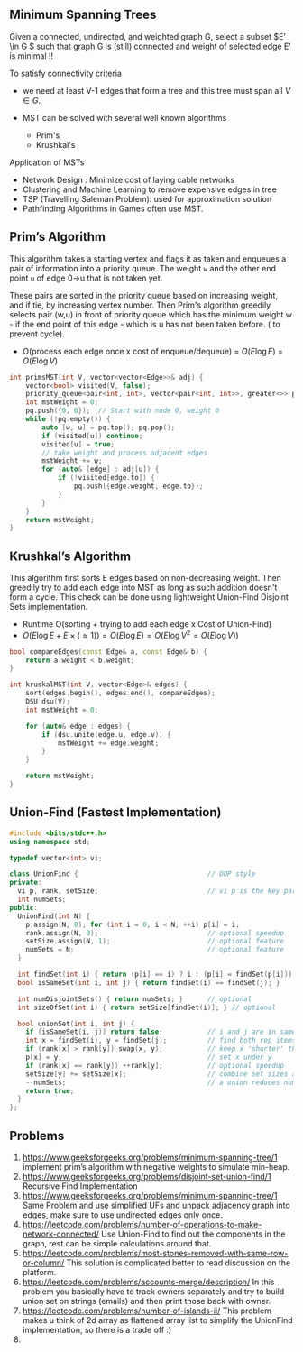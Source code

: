 ## Minimum Spanning Trees

Given a connected, undirected, and weighted graph G, select a subset $E' \in G $ such that graph G is (still) connected and weight of selected edge E' is minimal !!

To satisfy connectivity criteria

- we need at least V-1 edges that form a tree and this tree must span all $V \in G$.

- MST can be solved with several well known algorithms
  - Prim's
  - Krushkal's

Application of MSTs

* Network Design : Minimize cost of laying cable networks
* Clustering and Machine Learning to remove expensive edges in tree
* TSP (Travelling Saleman Problem): used for approximation solution
* Pathfinding Algorithms in Games often use MST.

## Prim’s Algorithm

This algorithm takes a starting vertex and flags it as taken and enqueues a pair of information into a priority queue. The weight `w` and the other end point `u` of edge 0->u that is not taken yet.

These pairs are sorted in the priority queue based on increasing weight, and if tie, by increasing vertex number. Then Prim's algorithm greedily selects pair (w,u) in front of priority queue which has the minimum weight w - if the end point of this edge - which is u has not been taken before. ( to prevent cycle).

- O(process each edge once x cost of enqueue/dequeue) = $O(E \log E)$ = $O(E \log V)$

````c++
int primsMST(int V, vector<vector<Edge>>& adj) {
    vector<bool> visited(V, false);
    priority_queue<pair<int, int>, vector<pair<int, int>>, greater<>> pq;
    int mstWeight = 0;
    pq.push({0, 0});  // Start with node 0, weight 0
    while (!pq.empty()) {
        auto [w, u] = pq.top(); pq.pop();
        if (visited[u]) continue;
        visited[u] = true;
      	// take weight and process adjacent edges
        mstWeight += w;
        for (auto& [edge] : adj[u]) {
            if (!visited[edge.to]) {
                pq.push({edge.weight, edge.to});
            }
        }
    }
    return mstWeight;
}
````

## Krushkal’s Algorithm

This algorithm first sorts E edges based on non-decreasing weight. Then greedily try to add each edge into MST as long as such addition doesn't form a cycle. This check can be done using lightweight Union-Find Disjoint Sets implementation.

- Runtime O(sorting + trying to add each edge x Cost of Union-Find)
- $O(E \log E + E \times (\approx 1)) = O(E\log E) = O(E \log {V^2} = O(E\log V))$

````c++
bool compareEdges(const Edge& a, const Edge& b) {
    return a.weight < b.weight;
}

int kruskalMST(int V, vector<Edge>& edges) {
    sort(edges.begin(), edges.end(), compareEdges);
    DSU dsu(V);
    int mstWeight = 0;

    for (auto& edge : edges) {
        if (dsu.unite(edge.u, edge.v)) {
            mstWeight += edge.weight;
        }
    }

    return mstWeight;
}
````

## Union-Find (Fastest Implementation)

````c++
#include <bits/stdc++.h>
using namespace std;

typedef vector<int> vi;

class UnionFind {                                // OOP style
private:
  vi p, rank, setSize;                           // vi p is the key part
  int numSets;
public:
  UnionFind(int N) {
    p.assign(N, 0); for (int i = 0; i < N; ++i) p[i] = i;
    rank.assign(N, 0);                           // optional speedup
    setSize.assign(N, 1);                        // optional feature
    numSets = N;                                 // optional feature
  }

  int findSet(int i) { return (p[i] == i) ? i : (p[i] = findSet(p[i])); }
  bool isSameSet(int i, int j) { return findSet(i) == findSet(j); }

  int numDisjointSets() { return numSets; }      // optional
  int sizeOfSet(int i) { return setSize[findSet(i)]; } // optional

  bool unionSet(int i, int j) {
    if (isSameSet(i, j)) return false;           // i and j are in same set
    int x = findSet(i), y = findSet(j);          // find both rep items
    if (rank[x] > rank[y]) swap(x, y);           // keep x 'shorter' than y
    p[x] = y;                                    // set x under y
    if (rank[x] == rank[y]) ++rank[y];           // optional speedup
    setSize[y] += setSize[x];                    // combine set sizes at y
    --numSets;                                   // a union reduces numSets
    return true;
  }
};
````

## Problems

1. https://www.geeksforgeeks.org/problems/minimum-spanning-tree/1 implement prim’s algorithm with negative weights to simulate min-heap.
2. https://www.geeksforgeeks.org/problems/disjoint-set-union-find/1 Recursive Find Implementation
3. https://www.geeksforgeeks.org/problems/minimum-spanning-tree/1 Same Problem and use simplified UFs and unpack adjacency graph into edges, make sure to use undirected edges only once.
4. https://leetcode.com/problems/number-of-operations-to-make-network-connected/ Use Union-Find to find out the components in the graph, rest can be simple calculations around that.
5. https://leetcode.com/problems/most-stones-removed-with-same-row-or-column/  This solution is complicated better to read discussion on the platform.
6. https://leetcode.com/problems/accounts-merge/description/ In this problem you basically have to track owners separately and try to build union set on strings (emails) and then print those back with owner.
7. https://leetcode.com/problems/number-of-islands-ii/ This problem makes u think of 2d array as flattened array list to simplify the UnionFind implementation, so there is a trade off :)
8. 
